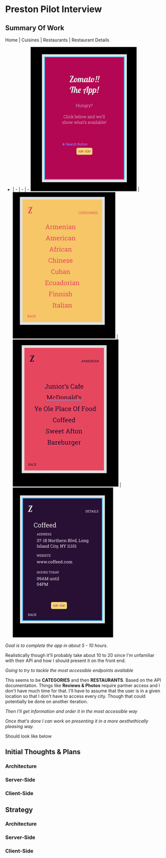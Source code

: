 # Preston Pilot Interview

## Summary Of Work

Home | Cuisines | Restaurants | Restaurant Details
- | - | - | -
![Home Page](wireframes/01_home.PNG) | ![Categories](wireframes/02_categories.PNG) | ![Restaurant](wireframes/03_restaurants.PNG) | ![Detail](wireframes/04_restaurant-detail.PNG)

*Goal is to complete the app in about 5 - 10 hours.*

Realistically though it'll probably take about 10 to 20 since I'm unfamiliar with their API and how I should present it on the front end.

*Going to try to tackle the most accessible endpoints available*

This seems to be **CATEGORIES** and then **RESTAURANTS**. Based on the API documentation. Things like **Reviews & Photos** require partner access and I don't have much time for that. I'll have to assume that the user is in a given location so that I don't have to access every city. Though that could potentially be done on another iteration.

*Then I'll get information and order it in the most accessible way*

*Once that's done I can work on presenting it in a more aesthethically pleasing way.*

Should look like below

## Initial Thoughts & Plans

### Architecture

### Server-Side

### Client-Side

## Strategy

### Architecture

### Server-Side

### Client-Side
